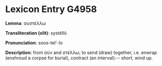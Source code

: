 # Lexicon Entry G4958

**Lemma**: συστέλλω

**Transliteration (xlit)**: systéllō

**Pronunciation**: soos-tel'-lo

**Description**:
from σύν and στέλλω; to send (draw) together, i.e. enwrap (enshroud a corpse for burial), contract (an interval):-- short, wind up.
